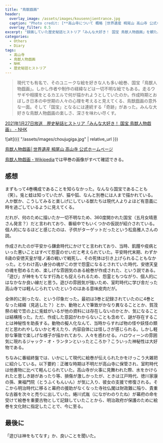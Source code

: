 ```yaml
---
title: "鳥獣戯画"
header:
  overlay_image: /assets/images/kousennjientrance.jpg
  caption: "Photo credit: [**高山寺について 概略 │世界遺産 栂尾山 高山寺 公式ホームページ**](https://kosanji.com/about/)"
  overlay_filter: 0.5
excerpt: "録画していた歴史秘話ヒストリア「みんな大好き！ 国宝 鳥獣人物戯画」を観た。"
categories:
  - Others
  - Diary
tags:
  - 高山寺
  - 鳥獣人物戯画
  - NHK
  - 歴史秘話ヒストリア
---
```


>現代でも有名で、そのユニークな絵を好きな人も多い絵巻、国宝「鳥獣人物戯画」。しかし作者や制作の経緯などは一切不明な絵でもある。走るウサギや相撲をとるカエルで何が描かれようとしていたのか。作成時期とおぼしき日本の中世期の人々の心理を考えると見えてくる、鳥獣戯画の意外な一面。そして「国宝」となるには連続する「奇跡」があった。みんな大好きな鳥獣人物戯画の楽しさ、深さを味わい尽くす。

[2021年1月27日放送　歴史秘話ヒストリア「みんな大好き！ 国宝 鳥獣人物戯画」 - NHK](https://www4.nhk.or.jp/historia/x/2021-01-27/21/22803/1458451/)

![alt]({{ "/assets/images/choujugiga.jpg" | relative_url }})

[鳥獣人物戯画│世界遺産 栂尾山 高山寺 公式ホームページ](https://kosanji.com/chojujinbutsugiga/)

[鳥獣人物戯画 - Wikipedia](https://ja.wikipedia.org/wiki/%E9%B3%A5%E7%8D%A3%E4%BA%BA%E7%89%A9%E6%88%AF%E7%94%BB)では甲巻の画像がすべて確認できる。

## 感想

まずもって4巻構成であることを知らなかった。なんなら国宝であることも（笑）。兎と蛙は知っていたが、猫や狐、なんと別巻には人まで描かれている。人か獣か、こうしてみると楽しげにしている獣たちは現代人よりよほど有意義に時を過ごしているように見えてくる。

だれが、何のために描いたか一切不明なため、360度開かれた国宝（五月女晴恵さん発言？）だと言われており、番組中でもいくつかの仮説が紹介されている。個人的になるほどと感じたのは、子供がターゲットだったという松島雅人さんの説。

作成されたのが平安から鎌倉時代にかけてと言われており、当時、飢饉や疫病といった悪いことはすべて怨霊のせいだと考えられていた。平安時代末期、わずか8歳の安徳天皇が壇ノ浦の戦いで戦死し、その死体は引き上げられることもなかった。とりわけ高い身分の魂がこの世で怨霊になるとされていた時代、安徳天皇の魂を慰めるため、楽しげな雰囲気のある絵巻が作成された、という説である。「遊び」が神をもてなす行為とも捉えられるため、怨霊ともつながり、個人的にはなかなか良い線だと思う。遊びの雰囲気が強いため、室町時代に学び舎だった高山寺では軽んじられていたというのはある意味皮肉だが。

全体的に削ったな、という印象だった。最初は3巻と記録されていたのに4巻となった経緯（見逃した？）とか、動物と人で筆致がかなり異なることとか、賀茂祭の絵で笠の上に兎蛙がいるが他の資料には存在しないのかとか、気になることは結構残った。ただ、作成した意図がわからないことも含めて、謎が存在することは神秘性を助長する。動物の擬人化なんて、当時からすれば物の怪や妖怪の類だと思われやしないかと考えたり、内容自体には怪しさが感じられる。しかし軽妙な筆致で楽しげな様子が描かれており、人々を惑わせる。ハロウィーンの雰囲気に現れるジャック・オ・ランタンといったところか？こういった神秘性は大好物である。

ちなみに番組終盤では、いかにして現代に絵巻が伝えられたかをけっこう大雑把に紹介している。以下要約：正確な時期は不明だが高山寺に保管され、室町時代は他書物に比べて軽んじられていた。高山寺が火事に見舞われた際、水をかけられたと思しき跡があったり等、損傷が激しかったが、ときは江戸時代、徳川家康の孫、東福門院（とうふくもんいん）が気に入り、彼女の支援で修復される。そこから明治時代に移ると幕府の援助がなくなった寺社仏閣は財政難に陥り、貴重な古器を次々と売りに出していた。蜷川式胤（にながわのりたね）が幕府の命を受けて絵巻を重要古物として記録していたことから、明治政府が保護のために絵巻を文化財に指定したことで、今に至る。

## 最後に

「遊びは神をもてなす」か、良いことを聞いた。
